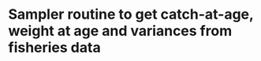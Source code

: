 <!-- README.md is generated from README.Rmd. Please edit that file -->

# Sampler routine to get catch-at-age, weight at age and variances from fisheries data
